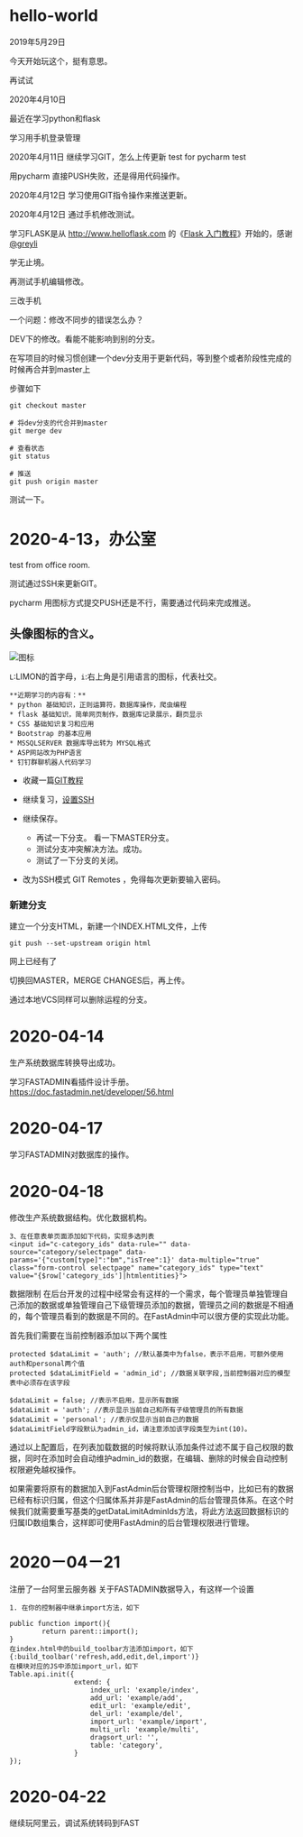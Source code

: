 # hello-world

2019年5月29日

今天开始玩这个，挺有意思。

再试试

2020年4月10日

最近在学习python和flask

学习用手机登录管理

2020年4月11日
继续学习GIT，怎么上传更新
test for pycharm
test

用pycharm 直接PUSH失败，还是得用代码操作。

2020年4月12日
学习使用GIT指令操作来推送更新。

2020年4月12日
通过手机修改测试。

学习FLASK是从 http://www.helloflask.com 的《[Flask 入门教程](http://www.helloflask.com/tutorial/)》开始的，感谢 [@greyli](https://github.com/greyli)

学无止境。

再测试手机编辑修改。

 
三改手机

一个问题：修改不同步的错误怎么办？

DEV下的修改。看能不能影响到别的分支。

在写项目的时候习惯创建一个dev分支用于更新代码，等到整个或者阶段性完成的时候再合并到master上

步骤如下

```# 切换到master分支
git checkout master

# 将dev分支的代合并到master
git merge dev

# 查看状态
git status

# 推送
git push origin master
```

测试一下。
# 2020-4-13，办公室
test from office room.

测试通过SSH来更新GIT。

pycharm 用图标方式提交PUSH还是不行，需要通过代码来完成推送。

头像图标的`含义`。
---
![图标](http://www.cnun.com/images/LI-LOGO-V-40.png)

`L`:LIMON的首字母，`i`:右上角是引用语言的图标，代表社交。

    **近期学习的内容有：**
    * python 基础知识，正则运算符，数据库操作，爬虫编程
    * flask 基础知识，简单网页制作，数据库记录展示，翻页显示
    * CSS 基础知识复习和应用
    * Bootstrap 的基本应用
    * MSSQLSERVER 数据库导出转为 MYSQL格式
    * ASP网站改为PHP语言
    * 钉钉群聊机器人代码学习

* 收藏一篇[GIT教程](https://www.liaoxuefeng.com/wiki/896043488029600) 

* 继续复习，[设置SSH](https://www.jianshu.com/p/3f4b2ede5a93)

* 继续保存。   

    * 再试一下分支。 看一下MASTER分支。
    * 测试分支冲突解决方法。成功。
    * 测试了一下分支的关闭。

* 改为SSH模式 GIT Remotes ，免得每次更新要输入密码。

### 新建分支

建立一个分支HTML，新建一个INDEX.HTML文件，上传

```
git push --set-upstream origin html
```
网上已经有了

切换回MASTER，MERGE CHANGES后，再上传。

通过本地VCS同样可以删除运程的分支。

# 2020-04-14

生产系统数据库转换导出成功。

学习FASTADMIN看插件设计手册。 https://doc.fastadmin.net/developer/56.html 

# 2020-04-17

学习FASTADMIN对数据库的操作。

# 2020-04-18

修改生产系统数据结构。优化数据机构。

```
3、在任意表单页面添加如下代码，实现多选列表
<input id="c-category_ids" data-rule="" data-source="category/selectpage" data-params='{"custom[type]":"bm","isTree":1}' data-multiple="true" class="form-control selectpage" name="category_ids" type="text" value="{$row['category_ids']|htmlentities}">
```

数据限制
在后台开发的过程中经常会有这样的一个需求，每个管理员单独管理自己添加的数据或单独管理自己下级管理员添加的数据，管理员之间的数据是不相通的，每个管理员看到的数据是不同的。在FastAdmin中可以很方便的实现此功能。

首先我们需要在当前控制器添加以下两个属性
```
protected $dataLimit = 'auth'; //默认基类中为false，表示不启用，可额外使用auth和personal两个值
protected $dataLimitField = 'admin_id'; //数据关联字段,当前控制器对应的模型表中必须存在该字段

$dataLimit = false; //表示不启用，显示所有数据
$dataLimit = 'auth'; //表示显示当前自己和所有子级管理员的所有数据
$dataLimit = 'personal'; //表示仅显示当前自己的数据
$dataLimitField字段默认为admin_id，请注意添加该字段类型为int(10)。
```
通过以上配置后，在列表加载数据的时候将默认添加条件过滤不属于自己权限的数据，同时在添加时会自动维护admin_id的数据，在编辑、删除的时候会自动控制权限避免越权操作。

如果需要将原有的数据加入到FastAdmin后台管理权限控制当中，比如已有的数据已经有标识归属，但这个归属体系并非是FastAdmin的后台管理员体系。在这个时候我们就需要重写基类的getDataLimitAdminIds方法，将此方法返回数据标识的归属ID数组集合，这样即可使用FastAdmin的后台管理权限进行管理。

# 2020－04－21

注册了一台阿里云服务器
关于FASTADMIN数据导入，有这样一个设置

```
1. 在你的控制器中继承import方法，如下

public function import(){
        return parent::import();
}
在index.html中的build_toolbar方法添加import，如下
{:build_toolbar('refresh,add,edit,del,import')}
在模块对应的JS中添加import_url，如下
Table.api.init({
                extend: {
                    index_url: 'example/index',
                    add_url: 'example/add',
                    edit_url: 'example/edit',
                    del_url: 'example/del',
                    import_url: 'example/import',
                    multi_url: 'example/multi',
                    dragsort_url: '',
                    table: 'category',
                }
});
```
# 2020-04-22
继续玩阿里云，调试系统转码到FAST
